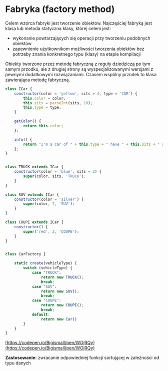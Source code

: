 # Fabryka \(factory method\)

Celem wzorca fabryki jest tworzenie obiektów. Najczęściej fabryką jest klasa lub metoda statyczna klasy, której celem jest:

* wykonanie powtarzających się operacji przy tworzeniu podobnych obiektów
* zapewnienie użytkownikom możliwości tworzenia obiektów bez potrzeby znania konkretnego typu \(klasy\) na etapie kompilacji

Obiekty tworzone przez metodę fabryczną z reguły dziedziczą po tym samym przodku, ale z drugiej strony są wyspecjalizowanymi wersjami z pewnymi dodatkowymi rozwiązaniami. Czasem wspólny przodek  to klasa zawierająca metodę fabryczną.

```js
class ICar {
    constructor(color = 'yellow', sits = 4, type = 'CAR') {
        this.color = color;
        this.sits = parseInt(sits, 10);
        this.type = type;
    }

    getColor() {
        return this.color;
    };

    info() {
        return "I'm a car of " + this.type + " have " + this.sits + " sits  and " + this.getColor() + " color";
    };
}


class TRUCK extends ICar {
    constructor(color = 'blue', sits = 2) {
        super(color, sits, 'TRUCK');
    }
}

class SUV extends ICar {
    constructor(color = 'silver') {
        super(color, 7, 'SUV');
    }
}

class COUPE extends ICar {
    constructor() {
        super('red', 2, 'COUPE');
    }
}


class CarFactory {

    static create(vehicleType) {
        switch (vehicleType) {
            case "TRUCK":
                return new TRUCK();
                break;
            case "SUV":
                return new SUV();
                break;
            case "COUPE":
                return new COUPE();
                break;
            default:
                return new Car()
        }
    }
}
```

[https://codepen.io/Bigismall/pen/WOjRQy](https://codepen.io/Bigismall/pen/WOjRQy)

**Zastosowanie:** zwracanie odpowiedniej funkcji sortującej w zależności od typu danych

